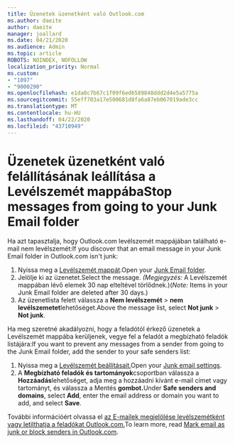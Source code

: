 ```yaml
---
title: Üzenetek üzenetként való Outlook.com
ms.author: daeite
author: daeite
manager: joallard
ms.date: 04/21/2020
ms.audience: Admin
ms.topic: article
ROBOTS: NOINDEX, NOFOLLOW
localization_priority: Normal
ms.custom:
- "1897"
- "9000290"
ms.openlocfilehash: e1da0c7b67c1f09f6ed6589848ddd2d4e5a5775a
ms.sourcegitcommit: 55eff703a17e500681d8fa6a87eb067019ade3cc
ms.translationtype: MT
ms.contentlocale: hu-HU
ms.lasthandoff: 04/22/2020
ms.locfileid: "43710949"
---
```

# <a name="stop-messages-from-going-to-your-junk-email-folder"></a><span data-ttu-id="4bee7-102">Üzenetek üzenetként való felállításának leállítása a Levélszemét mappába</span><span class="sxs-lookup"><span data-stu-id="4bee7-102">Stop messages from going to your Junk Email folder</span></span>

<span data-ttu-id="4bee7-103">Ha azt tapasztalja, hogy Outlook.com levélszemét mappájában található e-mail nem levélszemét:</span><span class="sxs-lookup"><span data-stu-id="4bee7-103">If you discover that an email message in your Junk Email folder in Outlook.com isn't junk:</span></span>

1. <span data-ttu-id="4bee7-104">Nyissa meg a [Levélszemét mappát](https://outlook.live.com/mail/junkemail).</span><span class="sxs-lookup"><span data-stu-id="4bee7-104">Open your [Junk Email folder](https://outlook.live.com/mail/junkemail).</span></span>
1. <span data-ttu-id="4bee7-105">Jelölje ki az üzenetet.</span><span class="sxs-lookup"><span data-stu-id="4bee7-105">Select the message.</span></span> <span data-ttu-id="4bee7-106">*(Megjegyzés:* A Levélszemét mappában lévő elemek 30 nap elteltével törlődnek.)</span><span class="sxs-lookup"><span data-stu-id="4bee7-106">(*Note:* Items in your Junk Email folder are deleted after 30 days.)</span></span>
1. <span data-ttu-id="4bee7-107">Az üzenetlista felett válassza a **Nem levélszemét** > **nem levélszemetet**lehetőséget.</span><span class="sxs-lookup"><span data-stu-id="4bee7-107">Above the message list, select **Not junk** > **Not junk**.</span></span>

<span data-ttu-id="4bee7-108">Ha meg szeretné akadályozni, hogy a feladótól érkező üzenetek a Levélszemét mappába kerüljenek, vegye fel a feladót a megbízható feladók listájára:</span><span class="sxs-lookup"><span data-stu-id="4bee7-108">If you want to prevent any messages from a sender from going to the Junk Email folder, add the sender to your safe senders list:</span></span>

1. <span data-ttu-id="4bee7-109">Nyissa meg a [Levélszemét beállításait.](https://go.microsoft.com/fwlink/?linkid=2035804)</span><span class="sxs-lookup"><span data-stu-id="4bee7-109">Open your [Junk email settings](https://go.microsoft.com/fwlink/?linkid=2035804).</span></span>
1. <span data-ttu-id="4bee7-110">A **Megbízható feladók és tartományok**csoportban válassza a **Hozzáadás**lehetőséget, adja meg a hozzáadni kívánt e-mail címet vagy tartományt, és válassza a Mentés **gombot.**</span><span class="sxs-lookup"><span data-stu-id="4bee7-110">Under **Safe senders and domains**, select **Add**, enter the email address or domain you want to add, and select **Save**.</span></span>

<span data-ttu-id="4bee7-111">További információért olvassa el [az E-mailek megjelölése levélszemétként vagy letilthatja a feladókat Outlook.com.](https://support.office.com/article/a3ece97b-82f8-4a5e-9ac3-e92fa6427ae4?wt.mc_id=Office_Outlook_com_Alchemy)</span><span class="sxs-lookup"><span data-stu-id="4bee7-111">To learn more, read [Mark email as junk or block senders in Outlook.com](https://support.office.com/article/a3ece97b-82f8-4a5e-9ac3-e92fa6427ae4?wt.mc_id=Office_Outlook_com_Alchemy).</span></span>
